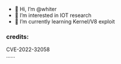 - 👋 Hi, I’m @whiter
- 👀 I’m interested in IOT research
- 🌱 I’m currently learning Kernel/V8 exploit


### credits:  
  CVE-2022-32058  
  ......
